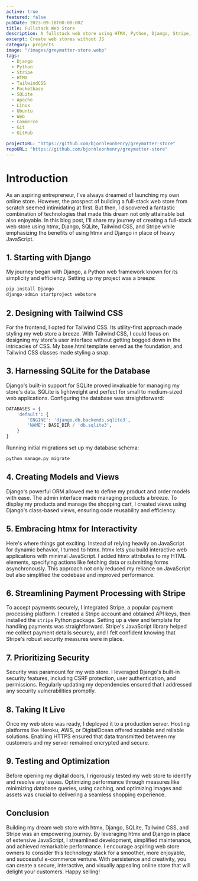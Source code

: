 ```yaml
---
active: true
featured: false
pubDate: 2023-09-18T00:00:00Z
title: Fullstack Web Store
description: A fullstack web store using HTMX, Python, Django, Stripe, SQLite, Ubuntu, and Apache.
excerpt: Create web stores without JS
category: projects
image: "/images/greymatter-store.webp"
tags:
  - Django
  - Python
  - Stripe
  - HTMX
  - TailwindCSS
  - Pocketbase
  - SQLite
  - Apache
  - Linux
  - Ubuntu
  - Web
  - Commerce
  - Git
  - GitHub

projectURL: "https://github.com/bjornleonhenry/greymatter-store"
repoURL: "https://github.com/bjornleonhenry/greymatter-store"
---
```


# Introduction

As an aspiring entrepreneur, I've always dreamed of launching my own online store. However, the prospect of building a full-stack web store from scratch seemed intimidating at first. But then, I discovered a fantastic combination of technologies that made this dream not only attainable but also enjoyable. In this blog post, I'll share my journey of creating a full-stack web store using htmx, Django, SQLite, Tailwind CSS, and Stripe while emphasizing the benefits of using htmx and Django in place of heavy JavaScript.

## **1. Starting with Django**

My journey began with Django, a Python web framework known for its simplicity and efficiency. Setting up my project was a breeze:

```bash
pip install Django
django-admin startproject webstore
```

## **2. Designing with Tailwind CSS**

For the frontend, I opted for Tailwind CSS. Its utility-first approach made styling my web store a breeze. With Tailwind CSS, I could focus on designing my store's user interface without getting bogged down in the intricacies of CSS. My base.html template served as the foundation, and Tailwind CSS classes made styling a snap.

## **3. Harnessing SQLite for the Database**

Django's built-in support for SQLite proved invaluable for managing my store's data. SQLite is lightweight and perfect for small to medium-sized web applications. Configuring the database was straightforward:

```python
DATABASES = {
    'default': {
        'ENGINE': 'django.db.backends.sqlite3',
        'NAME': BASE_DIR / 'db.sqlite3',
    }
}
```

Running initial migrations set up my database schema:

```bash
python manage.py migrate
```

## **4. Creating Models and Views**

Django's powerful ORM allowed me to define my product and order models with ease. The admin interface made managing products a breeze. To display my products and manage the shopping cart, I created views using Django's class-based views, ensuring code reusability and efficiency.

## **5. Embracing htmx for Interactivity**

Here's where things got exciting. Instead of relying heavily on JavaScript for dynamic behavior, I turned to htmx. htmx lets you build interactive web applications with minimal JavaScript. I added htmx attributes to my HTML elements, specifying actions like fetching data or submitting forms asynchronously. This approach not only reduced my reliance on JavaScript but also simplified the codebase and improved performance.

## **6. Streamlining Payment Processing with Stripe**

To accept payments securely, I integrated Stripe, a popular payment processing platform. I created a Stripe account and obtained API keys, then installed the `stripe` Python package. Setting up a view and template for handling payments was straightforward. Stripe's JavaScript library helped me collect payment details securely, and I felt confident knowing that Stripe's robust security measures were in place.

## **7. Prioritizing Security**

Security was paramount for my web store. I leveraged Django's built-in security features, including CSRF protection, user authentication, and permissions. Regularly updating my dependencies ensured that I addressed any security vulnerabilities promptly.

## **8. Taking It Live**

Once my web store was ready, I deployed it to a production server. Hosting platforms like Heroku, AWS, or DigitalOcean offered scalable and reliable solutions. Enabling HTTPS ensured that data transmitted between my customers and my server remained encrypted and secure.

## **9. Testing and Optimization**

Before opening my digital doors, I rigorously tested my web store to identify and resolve any issues. Optimizing performance through measures like minimizing database queries, using caching, and optimizing images and assets was crucial to delivering a seamless shopping experience.

## **Conclusion**

Building my dream web store with htmx, Django, SQLite, Tailwind CSS, and Stripe was an empowering journey. By leveraging htmx and Django in place of extensive JavaScript, I streamlined development, simplified maintenance, and achieved remarkable performance. I encourage aspiring web store owners to consider this technology stack for a smoother, more enjoyable, and successful e-commerce venture. With persistence and creativity, you can create a secure, interactive, and visually appealing online store that will delight your customers. Happy selling!

